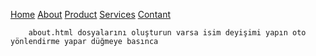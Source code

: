 <a href="home.html">Home</a>
        <a href="about.html">About</a>
        <a href="product.html">Product</a>
        <a href="services.html">Services</a>
        <a href="contant.html">Contant</a>

        about.html dosyalarını oluşturun varsa isim deyişimi yapın oto yönlendirme yapar düğmeye basınca
